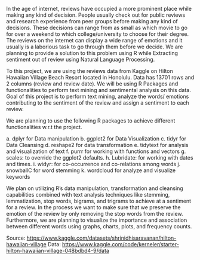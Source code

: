 In the age of internet, reviews have occupied a more prominent place while making any kind of decision. People usually check out for public reviews and research experience from peer groups before making any kind of decisions. These decisions can range from as small as which movie to go for over a weekend to which college/university to choose for their degree. The reviews on the internet can display a wide range of emotions and it usually is a laborious task to go through them before we decide.  We are planning to provide a solution to this problem using R while Extracting sentiment out of review using Natural Language Processing.

To this project, we are using the reviews data from Kaggle on Hilton Hawaiian Village Beach Resort located in Honolulu. Data has 13701 rows and 2 columns (review and review date). We will be using R Packages and functionalities to perform text mining and sentimental analysis on this data. Goal of this project is to perform text mining, analyze the words/ emotions contributing to the sentiment of the review and assign a sentiment to each review. 

We are planning to use the following R packages to achieve different functionalities w.r.t the project.

a.	dplyr for Data manipulation
b.	ggplot2 for Data Visualization
c.	tidyr for Data Cleansing
d.	reshape2 for data transformation
e.	tidytext for analysis and visualization of text
f.	purrr for working with functions and vectors
g.	scales: to override the ggplot2 defaults.
h.	Lubridate: for working with dates and times.
i.	widyr: for co-occurrence and co-relations among words
j.	snowballC for word stemming
k.	wordcloud for analyze and visualize keywords

We plan on utilizing R’s data manipulation, transformation and cleansing capabilities combined with text analysis techniques like stemming, lemmatization, stop words, bigrams, and trigrams to achieve at a sentiment for a review. In the process we want to make sure that we preserve the emotion of the review by only removing the stop words from the review. Furthermore, we are planning to visualize the importance and association between different words using graphs, charts, plots, and frequency counts.

Source: https://www.kaggle.com/datasets/shrinidhisaravanan/hilton-hawaiian-village 
Data:  https://www.kaggle.com/code/kerneler/starter-hilton-hawaiian-village-048bdbd4-9/data

